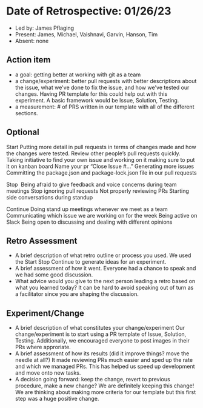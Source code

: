 # Date of Retrospective: 01/26/23

* Led by: James Pflaging
* Present: James, Michael, Vaishnavi, Garvin, Hanson, Tim
* Absent: none

## Action item

* a goal: getting better at working with git as a team
* a change/experiment: better pull requests with better descriptions about the issue, what we've done to fix the issue, and how we've tested our changes. Having PR template for this could help out with this experiment. A basic framework would be Issue, Solution, Testing.
* a measurement: # of PRS written in our template with all of the different sections.

## Optional

Start
Putting more detail in pull requests in terms of changes made and how the changes were tested.
Review other people’s pull requests quickly.
Taking initiative to find your own issue and working on it making sure to put it on kanban board
Name your pr “Close Issue #...”
Generating more issues
Committing the package.json and package-lock.json file in our pull requests

Stop 
Being afraid to give feedback and voice concerns during team meetings
Stop ignoring pull requests
Not properly reviewing PRs
Starting side conversations during standup

Continue
Doing stand up meetings whenever we meet as a team
Communicating which issue we are working on for the week
Being active on Slack
Being open to discussing and dealing with different opinions


## Retro Assessment

* A brief description of what retro outline or process you used.
We used the Start Stop Continue to generate ideas for an experiment.
* A brief assessment of how it went.
Everyone had a chance to speak and we had some good discussion.
* What advice would you give to the next person leading a retro based on what you learned today?
It can be hard to avoid speaking out of turn as a facilitator since you are shaping the discussion.

## Experiment/Change

* A brief description of what constitutes your change/experiment
Our change/experiment is to start using a PR template of Issue, Solution, Testing. Additionally, we encouraged everyone to post images in their PRs where approriate.
* A brief assessment of how its results (did it improve things? move the needle at all?)
It made reviewing PRs much easier and sped up the rate and which we managed PRs. This has helped us speed up development and move onto new tasks.
* A decision going forward: keep the change, revert to previous procedure, make a new change?
We are definitely keeping this change! We are thinking about making more criteria for our template but this first step was a huge positive change.